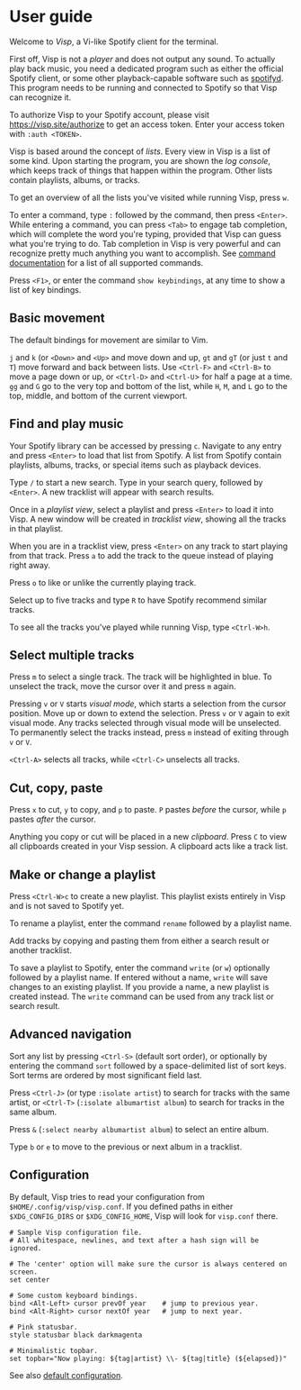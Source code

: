 # User guide

Welcome to _Visp_, a Vi-like Spotify client for the terminal.

First off, Visp is not a _player_ and does not output any sound. To actually play back
music, you need a dedicated program such as either the official Spotify client, or some
other playback-capable software such as [spotifyd](https://github.com/Spotifyd/spotifyd).
This program needs to be running and connected to Spotify so that Visp can recognize it.

To authorize Visp to your Spotify account, please visit https://visp.site/authorize
to get an access token. Enter your access token with `:auth <TOKEN>`.

Visp is based around the concept of _lists_. Every view in Visp is a list of some kind.
Upon starting the program, you are shown the _log console_, which keeps track of things
that happen within the program. Other lists contain playlists, albums, or tracks.

To get an overview of all the lists you've visited while running Visp, press `w`.

To enter a command, type `:` followed by the command, then press `<Enter>`. While entering
a command, you can press `<Tab>` to engage tab completion, which will complete the word
you're typing, provided that Visp can guess what you're trying to do. Tab completion in
Visp is very powerful and can recognize pretty much anything you want to accomplish.
See [command documentation](commands.md) for a list of all supported commands.

Press `<F1>`, or enter the command `show keybindings`, at any time to show a
list of key bindings.


## Basic movement

The default bindings for movement are similar to Vim.

`j` and `k` (or `<Down>` and `<Up>` and move down and up,
`gt` and `gT` (or just `t` and `T`) move forward and back between lists.
Use `<Ctrl-F>` and `<Ctrl-B>` to move a page down or up,
or `<Ctrl-D>` and `<Ctrl-U`> for half a page at a time.
`gg` and `G` go to the very top and bottom of the list,
while `H`, `M`, and `L` go to the top, middle, and bottom of the current viewport.


## Find and play music

Your Spotify library can be accessed by pressing `c`.
Navigate to any entry and press `<Enter>` to load that list from Spotify.
A list from Spotify contain playlists, albums, tracks, or special items
such as playback devices.

Type `/` to start a new search. Type in your search query, followed by `<Enter>`.
A new tracklist will appear with search results.

Once in a _playlist view_, select a playlist and press `<Enter>` to load it into Visp.
A new window will be created in _tracklist view_, showing all the tracks in that playlist.

When you are in a tracklist view, press `<Enter>` on any track to start playing
from that track. Press `a` to add the track to the queue instead of playing right away.

Press `o` to like or unlike the currently playing track.

Select up to five tracks and type `R` to have Spotify recommend similar tracks.

To see all the tracks you've played while running Visp, type `<Ctrl-W>h`.


## Select multiple tracks

Press `m` to select a single track. The track will be highlighted in blue. To unselect the track,
move the cursor over it and press `m` again.

Pressing `v` or `V` starts _visual mode_, which starts a selection from the cursor position.
Move up or down to extend the selection. Press `v` or `V` again to exit visual mode. Any tracks
selected through visual mode will be unselected. To permanently select the tracks instead, press
`m` instead of exiting through `v` or `V`.

`<Ctrl-A>` selects all tracks, while `<Ctrl-C>` unselects all tracks.


## Cut, copy, paste

Press `x` to cut, `y` to copy, and `p` to paste. `P` pastes
_before_ the cursor, while `p` pastes _after_ the cursor.

Anything you copy or cut will be placed in a new _clipboard_. Press `C` to view all clipboards
created in your Visp session. A clipboard acts like a track list.


## Make or change a playlist

Press `<Ctrl-W>c` to create a new playlist.
This playlist exists entirely in Visp and is not saved to Spotify yet.

To rename a playlist, enter the command `rename` followed by a playlist name.

Add tracks by copying and pasting them from either a search result or another tracklist.

To save a playlist to Spotify, enter the command `write` (or `w`) optionally followed by a playlist name.
If entered without a name, `write` will save changes to an existing playlist. If you provide a name,
a new playlist is created instead. The `write` command can be used from any track list or search result.


## Advanced navigation

Sort any list by pressing `<Ctrl-S>` (default sort order), or optionally by entering the command `sort`
followed by a space-delimited list of sort keys.
Sort terms are ordered by most significant field last.

Press `<Ctrl-J>` (or type `:isolate artist`) to search for tracks with the same artist, 
or `<Ctrl-T>` (`:isolate albumartist album`) to search for tracks in the same album.

Press `&` (`:select nearby albumartist album`) to select an entire album.

Type `b` or `e` to move to the previous or next album in a tracklist.


## Configuration

By default, Visp tries to read your configuration from
`$HOME/.config/visp/visp.conf`.
If you defined paths in either `$XDG_CONFIG_DIRS` or `$XDG_CONFIG_HOME`, Visp will look for `visp.conf` there.

```
# Sample Visp configuration file.
# All whitespace, newlines, and text after a hash sign will be ignored.

# The 'center' option will make sure the cursor is always centered on screen.
set center

# Some custom keyboard bindings.
bind <Alt-Left> cursor prevOf year    # jump to previous year.
bind <Alt-Right> cursor nextOf year   # jump to next year.

# Pink statusbar.
style statusbar black darkmagenta

# Minimalistic topbar.
set topbar="Now playing: ${tag|artist} \\- ${tag|title} (${elapsed})"
```

See also [default configuration](../options/options.go).
